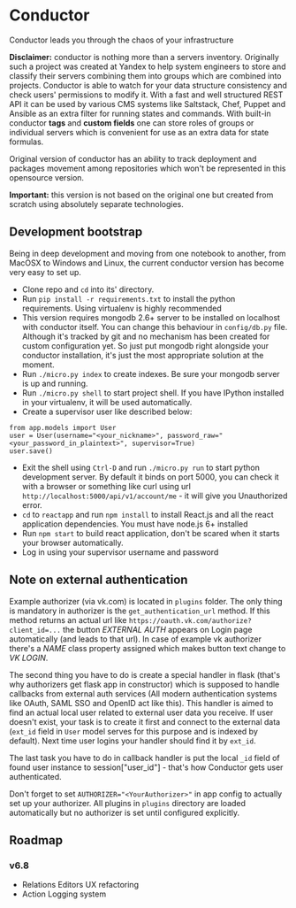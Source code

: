 # Conductor

Conductor leads you through the chaos of your infrastructure

**Disclaimer:** conductor is nothing more than a servers inventory. Originally such a project was created at Yandex to help system engineers to store and classify their servers combining them into groups which are combined into projects. Conductor is able to watch for your data structure consistency and check users' permissions to modify it. With a fast and well structured REST API it can be used by various CMS systems like Saltstack, Chef, Puppet and Ansible as an extra filter for running states and commands. With built-in conductor **tags** and **custom fields** one can store roles of groups or individual servers which is convenient for use as an extra data for state formulas.

Original version of conductor has an ability to track deployment and packages movement among repositories which won't be represented in this opensource version.

**Important:** this version is not based on the original one but created from scratch using absolutely separate technologies.

## Development bootstrap

Being in deep development and moving from one notebook to another, from MacOSX to Windows and Linux, the current conductor version has become very easy to set up. 

 * Clone repo and `cd` into its' directory. 
 * Run `pip install -r requirements.txt` to install the python requirements. Using virtualenv is highly recommended
 * This version requires mongodb 2.6+ server to be installed on localhost with conductor itself. You can change this behaviour in `config/db.py` file. Although it's tracked by git and no mechanism has been created for custom configuration yet. So just put mongodb right alongside your conductor installation, it's just the most appropriate solution at the moment.
 * Run `./micro.py index` to create indexes. Be sure your mongodb server is up and running.
 * Run `./micro.py shell` to start project shell. If you have IPython installed in your virtualenv, it will be used automatically.
 * Create a supervisor user like described below:
```
from app.models import User
user = User(username="<your_nickname>", password_raw="<your_password_in_plaintext>", supervisor=True)
user.save()
```
 * Exit the shell using `Ctrl-D` and run `./micro.py run` to start python development server. By default it binds on port 5000, you can check it with a browser or something like curl using url `http://localhost:5000/api/v1/account/me` - it will give you Unauthorized error.
 * `cd` to `reactapp` and run `npm install` to install React.js and all the react application dependencies. You must have node.js 6+ installed
 * Run `npm start` to build react application, don't be scared when it starts your browser automatically.
 * Log in using your supervisor username and password

## Note on external authentication

Example authorizer (via vk.com) is located in `plugins` folder. The only thing is mandatory in authorizer is the `get_authentication_url` method. If this method returns an actual url like
`https://oauth.vk.com/authorize?client_id=...` the button *EXTERNAL AUTH* appears on Login page automatically (and leads to that url). In case of example vk authorizer there's a *NAME* class property assigned which makes button text change to *VK LOGIN*. 

The second thing you have to do is create a special handler in flask (that's why authorizers get flask app in constructor) which is supposed to handle callbacks from external auth services (All modern authentication systems like OAuth, SAML SSO and OpenID act like this). This handler is aimed to find an actual local user related to external user data you receive. If user doesn't exist, your task is to create it first and connect to the external data (`ext_id` field in `User` model serves for this purpose and is indexed by default). Next time user logins your handler should find it by `ext_id`.

The last task you have to do in callback handler is put the local `_id` field of found user instance to session["user_id"] - that's how Conductor gets user authenticated.

Don't forget to set `AUTHORIZER="<YourAuthorizer>"` in app config to actually set up your authorizer. All plugins in `plugins` directory are loaded automatically but no
authorizer is set until configured explicitly.

## Roadmap

### v6.8

  * Relations Editors UX refactoring
  * Action Logging system 
